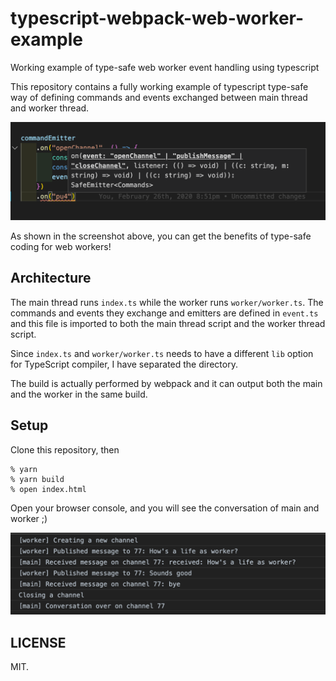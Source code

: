# typescript-webpack-web-worker-example

Working example of type-safe web worker event handling using typescript

This repository contains a fully working example of typescript type-safe way of defining commands and events exchanged between main thread and worker thread.

![](docs/images/pic1.png)

As shown in the screenshot above, you can get the benefits of type-safe coding for web workers!

## Architecture

The main thread runs `index.ts` while the worker runs `worker/worker.ts`. The commands and events they exchange and emitters are defined in `event.ts` and this file is imported to both the main thread script and the worker thread script.

Since `index.ts` and `worker/worker.ts` needs to have a different `lib` option for TypeScript compiler, I have separated the directory.

The build is actually performed by webpack and it can output both the main and the worker in the same build.

## Setup

Clone this repository, then

```shellscript
% yarn
% yarn build
% open index.html
```

Open your browser console, and you will see the conversation of main and worker ;)

![](docs/images/pic2.png)

## LICENSE

MIT.
